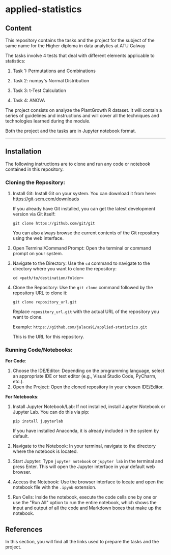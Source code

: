 # applied-statistics

## Content
This repository contains the tasks and the project for the subject of the same name for the Higher diploma in data analytics at ATU Galway

The tasks involve 4 tests that deal with different elements applicable to statistics:

1) Task 1: Permutations and Combinations

2) Task 2: numpy's Normal Distribution

3) Task 3: t-Test Calculation

4) Task 4: ANOVA

The project consists on analyze the PlantGrowth R dataset.
It will contain a series of guidelines and instructions and will cover all the techniques and technologies learned during the module.  

Both the project and the tasks are in Jupyter notebook format.  

***  

## Installation

The following instructions are to clone and run any code or notebook contained in this repository.  

### **Cloning the Repository**:  

1. Install Git: Install Git on your system. You can download it from here:  
   https://git-scm.com/downloads  

   If you already have Git installed, you can get the latest development version via Git itself:

   `git clone https://github.com/git/git`

   You can also always browse the current contents of the Git repository using the web interface.

2. Open Terminal/Command Prompt: Open the terminal or command prompt on your system.

3. Navigate to the Directory: Use the `cd` command to navigate to the directory where you want to clone the repository:  

   `cd <path/to/destination/folder>`

4. Clone the Repository: Use the `git clone` command followed by the repository URL to clone it:  

   `git clone repository_url.git`
   
   Replace `repository_url.git` with the actual URL of the repository you want to clone.  

   Example: `https://github.com/jalaca91/applied-statistics.git`  

   This is the URL for this repository.

### **Running Code/Notebooks**:  

**For Code**:  
1. Choose the IDE/Editor: Depending on the programming language, select an appropriate IDE or text editor (e.g., Visual Studio Code, PyCharm, etc.).  
2. Open the Project: Open the cloned repository in your chosen IDE/Editor.  

**For Notebooks**:  
1. Install Jupyter Notebook/Lab: If not installed, install Jupyter Notebook or Jupyter Lab. You can do this via pip:  

   `pip install jupyterlab`  

   If you have installed Anaconda, it is already included in the system by default.  

2. Navigate to the Notebook: In your terminal, navigate to the directory where the notebook is located.  

3. Start Jupyter: Type `jupyter notebook` or `jupyter lab` in the terminal and press Enter. This will open the Jupyter interface in your default web browser.  

4. Access the Notebook: Use the browser interface to locate and open the notebook file with the `.ipynb` extension.  

5. Run Cells: Inside the notebook, execute the code cells one by one or use the "Run All" option to run the entire notebook, which shows the input and output of all the code and Markdown boxes that make up the notebook.  

## References  

In this section, you will find all the links used to prepare the tasks and the project.  



